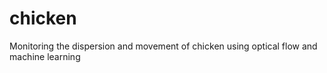 # chicken
Monitoring the dispersion and movement of chicken using optical flow and machine learning
